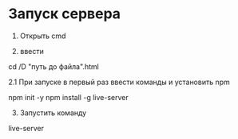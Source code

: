 # Запуск сервера
1. Открыть cmd

2. ввести 

cd /D "путь до файла".html

2.1 При запуске в первый раз ввести команды и установить npm

npm init -y
npm install -g live-server


3. Запустить команду 

live-server
